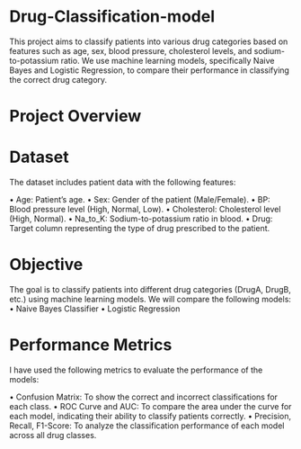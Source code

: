 # Drug-Classification-model

This project aims to classify patients into various drug categories based on features such as age, sex, blood pressure, cholesterol levels, and sodium-to-potassium ratio. We use machine learning models, specifically Naive Bayes and Logistic Regression, to compare their performance in classifying the correct drug category.

# Project Overview

# Dataset

The dataset includes patient data with the following features:

•	Age: Patient’s age. 
•	Sex: Gender of the patient (Male/Female). 
•	BP: Blood pressure level (High, Normal, Low). 
•	Cholesterol: Cholesterol level (High, Normal). 
•	Na_to_K: Sodium-to-potassium ratio in blood. 
•	Drug: Target column representing the type of drug prescribed to the patient.

# Objective

The goal is to classify patients into different drug categories (DrugA, DrugB, etc.) using machine learning models. We will compare the following models:
•	Naive Bayes Classifier 
•	Logistic Regression


# Performance Metrics

I have used the following metrics to evaluate the performance of the models:

•	Confusion Matrix: To show the correct and incorrect classifications for each class.
•	ROC Curve and AUC: To compare the area under the curve for each model, indicating their ability to classify patients correctly. 
•	Precision, Recall, F1-Score: To analyze the classification performance of each model across all drug classes.
